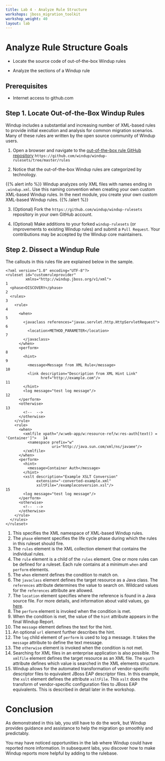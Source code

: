 ```yaml
---
title: Lab 4 - Analyze Rule Structure
workshops: jboss_migration_toolkit
workshop_weight: 40
layout: lab
---
```


# Analyze Rule Structure Goals

* Locate the source code of out-of-the-box Windup rules

* Analyze the sections of a Windup rule

## Prerequisites

* Internet access to github.com

## Step 1. Locate Out-of-the-Box Windup Rules
Windup includes a substantial and increasing number of XML-based rules to provide initial execution and analysis for common migration scenarios. Many of these rules are written by the open source community of Windup users.

1. Open a browser and navigate to the [out-of-the-box rule GitHub repository][2]   `https://github.com/windup/windup-rulesets/tree/master/rules` 

2. Notice that the out-of-the-box Windup rules are categorized by technology.

<insert github rules org image>

{{% alert info %}}
Windup analyzes only XML files with names ending in `.windup.xml`. Use this naming convention when creating your own custom XML-based Windup rules. In the next module, you create your own custom XML-based Windup rules.
{{% /alert %}}

3. (Optional) Fork the `https://github.com/windup/windup-rulesets` repository in your own GitHub account.

4. (Optional) Make additions to your forked `windup-rulesets` (or improvements to existing Windup rules) and submit a `Pull Request`. Your contributions may be accepted by the Windup core maintainers.

## Step 2. Dissect a Windup Rule

The callouts in this rules file are explained below in the sample.
~~~~
<?xml version="1.0" encoding="UTF-8"?>
<ruleset id="customruleprovider"
         xmlns="http://windup.jboss.org/v1/xml">                                       1
  <phase>DISCOVERY</phase>                                                             2
  <rules>                                                                              3
    <rule>                                                                             4
      <when>                                                                           5
        <javaclass references="javax.servlet.http.HttpServletRequest">                 6
          <location>METHOD_PARAMETER</location>                                        7
        </javaclass>
      </when>
      <perform>                                                                        8
        <hint>                                                                         9
          <message>Message from XML Rule</message>                                     10
          <link description="Description from XML Hint Link"
                href="http://example.com"/>                                            11
        </hint>
        <log message="test log message"/>                                              12
      </perform>
      <otherwise>                                                                      13
        <!--  -->
      </otherwise>
    </rule>
    <rule>
      <when>
        <xmlfile xpath="/w:web-app/w:resource-ref/w:res-auth[text() = 'Container']">   14 
          <namespace prefix="w"
                     uri="http://java.sun.com/xml/ns/javaee"/>
        </xmlfile>
      </when>
      <perform>
        <hint>
          <message>Container Auth</message>
        </hint>
        <xslt description="Example XSLT Conversion"
              extension="-converted-example.xml"
              xsltFile="/exampleconversion.xsl"/>                                      15
        <log message="test log message"/>
      </perform>
      <otherwise>
        <!--  -->
      </otherwise>
    </rule>
  </rules>
</ruleset>
~~~~

1. This specifies the XML namespace of XML-based Windup rules.
2. The `phase` element specifies the life cycle phase during which the rules in this ruleset should fire.
3. The `rules` element is the XML collection element that contains the individual rules.
4. The `rule` element is a child of the `rules` element. One or more rules can be defined for a ruleset. Each rule contains at a minimum `when` and `perform` elements.
5. The `when` element defines the condition to match on.
6. The `javaclass` element defines the target resource as a Java class. The `references` attribute determines the value to search on. Wildcard values for the `references` attribute are allowed.
7. The `location` element specifies where the reference is found in a Java source file. For more details, and information about valid values, go [here][1].
8. The `perform` element is invoked when the condition is met.
9. When the condition is met, the value of the `hint` attribute appears in the final Windup Report.
10. The `message` element defines the text for the hint.
11. An optional `url` element further describes the hint.
12. The `log` child element of `perform` is used to log a message. It takes the `message` attribute to define the text message.
13. The `otherwise` element is invoked when the condition is not met.
14. Searching for XML files in an enterprise application is also possible. The `xmlfile` element defines the target resource as an XML file. The `xpath` attribute defines which value is searched in the XML elements structure.
15. Windup allows for the automated transformation of vendor-specific descriptor files to equivalent JBoss EAP descriptor files. In this example, the `xslt` element defines the attribute `xsltFile`. This `xslt` does the transform of vendor-specific configuration files to JBoss EAP equivalents. This is described in detail later in the workshop.

# Conclusion
As demonstrated in this lab, you still have to do the work, but Windup provides guidance and assistance to help the migration go smoothly and predictably.

You may have noticed opportunities in the lab where Windup could have reported more information. In subsequent labs, you discover how to make Windup reports more helpful by adding to the rulebase.

[1]: http://windup.github.io/windup/docs/javadoc/latest/org/jboss/windup/rules/apps/java/scan/ast/TypeReferenceLocation.html
[2]: https://github.com/windup/windup-rulesets/tree/master/rules
